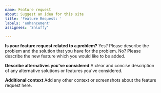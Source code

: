 ```yaml
---
name: Feature request
about: Suggest an idea for this site
title: 'Feature Request: '
labels: 'enhancement'
assignees: 'Shluffy'

---
```


**Is your feature request related to a problem?**
Yes? Please describe the problem and the solution that you have for the problem.
No? Please describe the new feature which you would like to be added.

**Describe alternatives you've considered**
A clear and concise description of any alternative solutions or features you've considered.

**Additional context**
Add any other context or screenshots about the feature request here.
